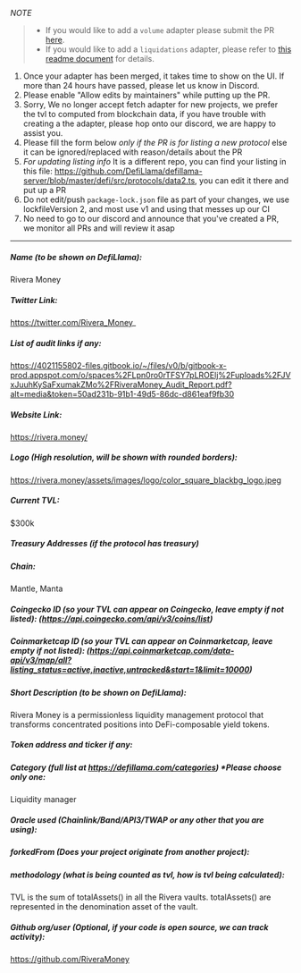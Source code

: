 _NOTE_

> - If you would like to add a `volume` adapter please submit the PR [here](https://github.com/DefiLlama/adapters).
> - If you would like to add a `liquidations` adapter, please refer to [this readme document](https://github.com/DefiLlama/DefiLlama-Adapters/tree/main/liquidations) for details.

1. Once your adapter has been merged, it takes time to show on the UI. If more than 24 hours have passed, please let us know in Discord.
2. Please enable "Allow edits by maintainers" while putting up the PR.
3. Sorry, We no longer accept fetch adapter for new projects, we prefer the tvl to computed from blockchain data, if you have trouble with creating a the adapter, please hop onto our discord, we are happy to assist you.
4. Please fill the form below _only if the PR is for listing a new protocol_ else it can be ignored/replaced with reason/details about the PR
5. _For updating listing info_ It is a different repo, you can find your listing in this file: https://github.com/DefiLlama/defillama-server/blob/master/defi/src/protocols/data2.ts, you can edit it there and put up a PR
6. Do not edit/push `package-lock.json` file as part of your changes, we use lockfileVersion 2, and most use v1 and using that messes up our CI
7. No need to go to our discord and announce that you've created a PR, we monitor all PRs and will review it asap

---

##### Name (to be shown on DefiLlama):

Rivera Money

##### Twitter Link:

https://twitter.com/Rivera_Money_

##### List of audit links if any:

https://4021155802-files.gitbook.io/~/files/v0/b/gitbook-x-prod.appspot.com/o/spaces%2FLpn0ro0rTFSY7pLROElj%2Fuploads%2FJVxJuuhKySaFxumakZMo%2FRiveraMoney_Audit_Report.pdf?alt=media&token=50ad231b-91b1-49d5-86dc-d861eaf9fb30

##### Website Link:

https://rivera.money/

##### Logo (High resolution, will be shown with rounded borders):

https://rivera.money/assets/images/logo/color_square_blackbg_logo.jpeg

##### Current TVL:

$300k

##### Treasury Addresses (if the protocol has treasury)

##### Chain:

Mantle, Manta

##### Coingecko ID (so your TVL can appear on Coingecko, leave empty if not listed): (https://api.coingecko.com/api/v3/coins/list)

##### Coinmarketcap ID (so your TVL can appear on Coinmarketcap, leave empty if not listed): (https://api.coinmarketcap.com/data-api/v3/map/all?listing_status=active,inactive,untracked&start=1&limit=10000)

##### Short Description (to be shown on DefiLlama):

Rivera Money is a permissionless liquidity management protocol that transforms concentrated positions into DeFi-composable yield tokens.

##### Token address and ticker if any:

##### Category (full list at https://defillama.com/categories) \*Please choose only one:

Liquidity manager

##### Oracle used (Chainlink/Band/API3/TWAP or any other that you are using):

##### forkedFrom (Does your project originate from another project):

##### methodology (what is being counted as tvl, how is tvl being calculated):

TVL is the sum of totalAssets() in all the Rivera vaults. totalAssets() are represented in the denomination asset of the vault.

##### Github org/user (Optional, if your code is open source, we can track activity):

https://github.com/RiveraMoney
